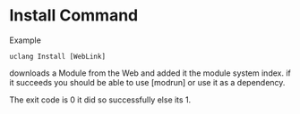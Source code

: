 # Install Command 

Example
```
uclang Install [WebLink]
```

downloads a Module from the Web and added it the module system index.
if it succeeds you should be able to use [modrun] or use it as a dependency.

The exit code is 0 it did so successfully else its 1.